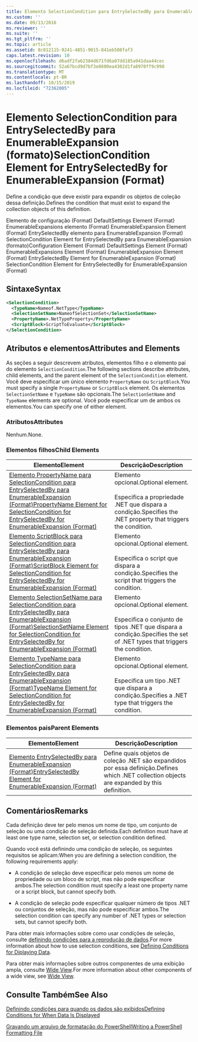 ```yaml
---
title: Elemento SelectionCondition para EntrySelectedBy para EnumerableExpansion (Format) | Microsoft Docs
ms.custom: ''
ms.date: 09/13/2016
ms.reviewer: ''
ms.suite: ''
ms.tgt_pltfrm: ''
ms.topic: article
ms.assetid: 8c012115-9241-4851-9015-841eb508faf3
caps.latest.revision: 10
ms.openlocfilehash: d6adf2fa62384d671fd6a07dd185a941daa44cec
ms.sourcegitcommit: 52a67bcd9d7bf3e8600ea4302d1fa8970ff9c998
ms.translationtype: MT
ms.contentlocale: pt-BR
ms.lasthandoff: 10/15/2019
ms.locfileid: "72362005"
---
```

# <a name="selectioncondition-element-for-entryselectedby-for-enumerableexpansion-format"></a><span data-ttu-id="b596a-102">Elemento SelectionCondition para EntrySelectedBy para EnumerableExpansion (formato)</span><span class="sxs-lookup"><span data-stu-id="b596a-102">SelectionCondition Element for EntrySelectedBy for EnumerableExpansion (Format)</span></span>

<span data-ttu-id="b596a-103">Define a condição que deve existir para expandir os objetos de coleção dessa definição.</span><span class="sxs-lookup"><span data-stu-id="b596a-103">Defines the condition that must exist to expand the collection objects of this definition.</span></span>

<span data-ttu-id="b596a-104">Elemento de configuração (Format) DefaultSettings Element (Format) EnumerableExpansions elemento (Format) EnumerableExpansion Element (Format) EntrySelectedBy elemento para EnumerableExpansion (Format) SelectionCondition Element for EntrySelectedBy para EnumerableExpansion (formato)</span><span class="sxs-lookup"><span data-stu-id="b596a-104">Configuration Element (Format) DefaultSettings Element (Format) EnumerableExpansions Element (Format) EnumerableExpansion Element (Format) EntrySelectedBy Element for EnumerableExpansion (Format) SelectionCondition Element for EntrySelectedBy for EnumerableExpansion (Format)</span></span>

## <a name="syntax"></a><span data-ttu-id="b596a-105">Sintaxe</span><span class="sxs-lookup"><span data-stu-id="b596a-105">Syntax</span></span>

```xml
<SelectionCondition>
  <TypeName>Nameof.NetType</TypeName>
  <SelectionSetName>NameofSelectionSet</SelectionSetName>
  <PropertyName>.NetTypeProperty</PropertyName>
  <ScriptBlock>ScriptToEvaluate</ScriptBlock>
</SelectionCondition>
```

## <a name="attributes-and-elements"></a><span data-ttu-id="b596a-106">Atributos e elementos</span><span class="sxs-lookup"><span data-stu-id="b596a-106">Attributes and Elements</span></span>

<span data-ttu-id="b596a-107">As seções a seguir descrevem atributos, elementos filho e o elemento pai do elemento `SelectionCondition`.</span><span class="sxs-lookup"><span data-stu-id="b596a-107">The following sections describe attributes, child elements, and the parent element of the `SelectionCondition` element.</span></span> <span data-ttu-id="b596a-108">Você deve especificar um único elemento `PropertyName` ou `ScriptBlock`.</span><span class="sxs-lookup"><span data-stu-id="b596a-108">You must specify a single `PropertyName` or `ScriptBlock` element.</span></span> <span data-ttu-id="b596a-109">Os elementos `SelectionSetName` e `TypeName` são opcionais.</span><span class="sxs-lookup"><span data-stu-id="b596a-109">The `SelectionSetName` and `TypeName` elements are optional.</span></span> <span data-ttu-id="b596a-110">Você pode especificar um de ambos os elementos.</span><span class="sxs-lookup"><span data-stu-id="b596a-110">You can specify one of either element.</span></span>

### <a name="attributes"></a><span data-ttu-id="b596a-111">Atributos</span><span class="sxs-lookup"><span data-stu-id="b596a-111">Attributes</span></span>

<span data-ttu-id="b596a-112">Nenhum.</span><span class="sxs-lookup"><span data-stu-id="b596a-112">None.</span></span>

### <a name="child-elements"></a><span data-ttu-id="b596a-113">Elementos filhos</span><span class="sxs-lookup"><span data-stu-id="b596a-113">Child Elements</span></span>

|<span data-ttu-id="b596a-114">Elemento</span><span class="sxs-lookup"><span data-stu-id="b596a-114">Element</span></span>|<span data-ttu-id="b596a-115">Descrição</span><span class="sxs-lookup"><span data-stu-id="b596a-115">Description</span></span>|
|-------------|-----------------|
|[<span data-ttu-id="b596a-116">Elemento PropertyName para SelectionCondition para EntrySelectedBy para EnumerableExpansion (Format)</span><span class="sxs-lookup"><span data-stu-id="b596a-116">PropertyName Element for SelectionCondition for EntrySelectedBy for EnumerableExpansion (Format)</span></span>](./propertyname-element-for-selectioncondition-for-entryselectedby-for-enumerableexpansion-format.md)|<span data-ttu-id="b596a-117">Elemento opcional.</span><span class="sxs-lookup"><span data-stu-id="b596a-117">Optional element.</span></span><br /><br /> <span data-ttu-id="b596a-118">Especifica a propriedade .NET que dispara a condição.</span><span class="sxs-lookup"><span data-stu-id="b596a-118">Specifies the .NET property that triggers the condition.</span></span>|
|[<span data-ttu-id="b596a-119">Elemento ScriptBlock para SelectionCondition para EntrySelectedBy para EnumerableExpansion (Format)</span><span class="sxs-lookup"><span data-stu-id="b596a-119">ScriptBlock Element for SelectionCondition for EntrySelectedBy for EnumerableExpansion (Format)</span></span>](./scriptblock-element-for-selectioncondition-for-entryselectedby-for-enumerableexpansion-format.md)|<span data-ttu-id="b596a-120">Elemento opcional.</span><span class="sxs-lookup"><span data-stu-id="b596a-120">Optional element.</span></span><br /><br /> <span data-ttu-id="b596a-121">Especifica o script que dispara a condição.</span><span class="sxs-lookup"><span data-stu-id="b596a-121">Specifies the script that triggers the condition.</span></span>|
|[<span data-ttu-id="b596a-122">Elemento SelectionSetName para SelectionCondition para EntrySelectedBy para EnumerableExpansion (Format)</span><span class="sxs-lookup"><span data-stu-id="b596a-122">SelectionSetName Element for SelectionCondition for EntrySelectedBy for EnumerableExpansion (Format)</span></span>](./selectionsetname-element-for-selectioncondition-for-entryselectedby-for-enumerableexpansion-format.md)|<span data-ttu-id="b596a-123">Elemento opcional.</span><span class="sxs-lookup"><span data-stu-id="b596a-123">Optional element.</span></span><br /><br /> <span data-ttu-id="b596a-124">Especifica o conjunto de tipos .NET que dispara a condição.</span><span class="sxs-lookup"><span data-stu-id="b596a-124">Specifies the set of .NET types that triggers the condition.</span></span>|
|[<span data-ttu-id="b596a-125">Elemento TypeName para SelectionCondition para EntrySelectedBy para EnumerableExpansion (Format)</span><span class="sxs-lookup"><span data-stu-id="b596a-125">TypeName Element for SelectionCondition for EntrySelectedBy for EnumerableExpansion (Format)</span></span>](./typename-element-for-selectioncondition-for-entryselectedby-for-enumerableexpansion-format.md)|<span data-ttu-id="b596a-126">Elemento opcional.</span><span class="sxs-lookup"><span data-stu-id="b596a-126">Optional element.</span></span><br /><br /> <span data-ttu-id="b596a-127">Especifica um tipo .NET que dispara a condição.</span><span class="sxs-lookup"><span data-stu-id="b596a-127">Specifies a .NET type that triggers the condition.</span></span>|

### <a name="parent-elements"></a><span data-ttu-id="b596a-128">Elementos pais</span><span class="sxs-lookup"><span data-stu-id="b596a-128">Parent Elements</span></span>

|<span data-ttu-id="b596a-129">Elemento</span><span class="sxs-lookup"><span data-stu-id="b596a-129">Element</span></span>|<span data-ttu-id="b596a-130">Descrição</span><span class="sxs-lookup"><span data-stu-id="b596a-130">Description</span></span>|
|-------------|-----------------|
|[<span data-ttu-id="b596a-131">Elemento EntrySelectedBy para EnumerableExpansion (Format)</span><span class="sxs-lookup"><span data-stu-id="b596a-131">EntrySelectedBy Element for EnumerableExpansion (Format)</span></span>](./entryselectedby-element-for-enumerableexpansion-format.md)|<span data-ttu-id="b596a-132">Define quais objetos de coleção .NET são expandidos por essa definição.</span><span class="sxs-lookup"><span data-stu-id="b596a-132">Defines which .NET collection objects are expanded by this definition.</span></span>|

## <a name="remarks"></a><span data-ttu-id="b596a-133">Comentários</span><span class="sxs-lookup"><span data-stu-id="b596a-133">Remarks</span></span>

<span data-ttu-id="b596a-134">Cada definição deve ter pelo menos um nome de tipo, um conjunto de seleção ou uma condição de seleção definida.</span><span class="sxs-lookup"><span data-stu-id="b596a-134">Each definition must have at least one type name, selection set, or selection condition defined.</span></span>

<span data-ttu-id="b596a-135">Quando você está definindo uma condição de seleção, os seguintes requisitos se aplicam:</span><span class="sxs-lookup"><span data-stu-id="b596a-135">When you are defining a selection condition, the following requirements apply:</span></span>

- <span data-ttu-id="b596a-136">A condição de seleção deve especificar pelo menos um nome de propriedade ou um bloco de script, mas não pode especificar ambos.</span><span class="sxs-lookup"><span data-stu-id="b596a-136">The selection condition must specify a least one property name or a script block, but cannot specify both.</span></span>

- <span data-ttu-id="b596a-137">A condição de seleção pode especificar qualquer número de tipos .NET ou conjuntos de seleção, mas não pode especificar ambos.</span><span class="sxs-lookup"><span data-stu-id="b596a-137">The selection condition can specify any number of .NET types or selection sets, but cannot specify both.</span></span>

<span data-ttu-id="b596a-138">Para obter mais informações sobre como usar condições de seleção, consulte [definindo condições para a reprodução de dados](./defining-conditions-for-displaying-data.md).</span><span class="sxs-lookup"><span data-stu-id="b596a-138">For more information about how to use selection conditions, see [Defining Conditions for Diplaying Data](./defining-conditions-for-displaying-data.md).</span></span>

<span data-ttu-id="b596a-139">Para obter mais informações sobre outros componentes de uma exibição ampla, consulte [Wide View](./creating-a-wide-view.md).</span><span class="sxs-lookup"><span data-stu-id="b596a-139">For more information about other components of a wide view, see [Wide View](./creating-a-wide-view.md).</span></span>

## <a name="see-also"></a><span data-ttu-id="b596a-140">Consulte Também</span><span class="sxs-lookup"><span data-stu-id="b596a-140">See Also</span></span>

[<span data-ttu-id="b596a-141">Definindo condições para quando os dados são exibidos</span><span class="sxs-lookup"><span data-stu-id="b596a-141">Defining Conditions for When Data Is Displayed</span></span>](./defining-conditions-for-displaying-data.md)

[<span data-ttu-id="b596a-142">Gravando um arquivo de formatação do PowerShell</span><span class="sxs-lookup"><span data-stu-id="b596a-142">Writing a PowerShell Formatting File</span></span>](./writing-a-powershell-formatting-file.md)
